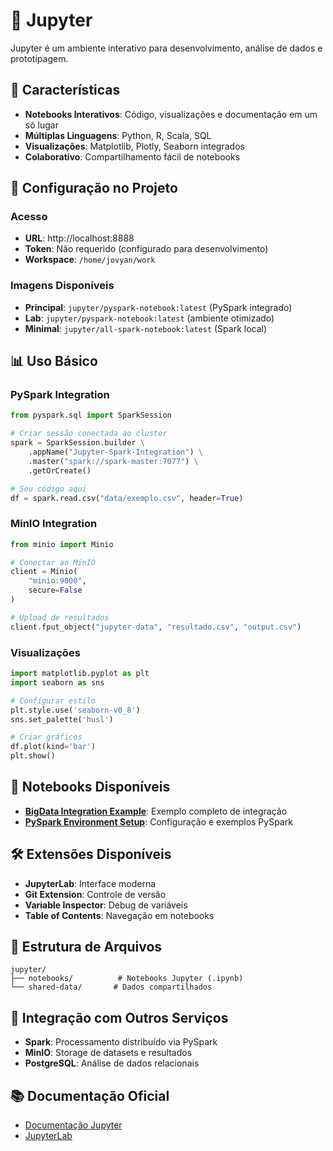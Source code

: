 # 📓 Jupyter

Jupyter é um ambiente interativo para desenvolvimento, análise de dados e prototipagem.

## 🚀 Características

- **Notebooks Interativos**: Código, visualizações e documentação em um só lugar
- **Múltiplas Linguagens**: Python, R, Scala, SQL
- **Visualizações**: Matplotlib, Plotly, Seaborn integrados
- **Colaborativo**: Compartilhamento fácil de notebooks

## 🔧 Configuração no Projeto

### Acesso
- **URL**: http://localhost:8888
- **Token**: Não requerido (configurado para desenvolvimento)
- **Workspace**: `/home/jovyan/work`

### Imagens Disponíveis
- **Principal**: `jupyter/pyspark-notebook:latest` (PySpark integrado)
- **Lab**: `jupyter/pyspark-notebook:latest` (ambiente otimizado)
- **Minimal**: `jupyter/all-spark-notebook:latest` (Spark local)

## 📊 Uso Básico

### PySpark Integration
```python
from pyspark.sql import SparkSession

# Criar sessão conectada ao cluster
spark = SparkSession.builder \
    .appName("Jupyter-Spark-Integration") \
    .master("spark://spark-master:7077") \
    .getOrCreate()

# Seu código aqui
df = spark.read.csv("data/exemplo.csv", header=True)
```

### MinIO Integration
```python
from minio import Minio

# Conectar ao MinIO
client = Minio(
    "minio:9000",
    secure=False
)

# Upload de resultados
client.fput_object("jupyter-data", "resultado.csv", "output.csv")
```

### Visualizações
```python
import matplotlib.pyplot as plt
import seaborn as sns

# Configurar estilo
plt.style.use('seaborn-v0_8')
sns.set_palette('husl')

# Criar gráficos
df.plot(kind='bar')
plt.show()
```

## 🔗 Notebooks Disponíveis

- **[BigData Integration Example](../../jupyter/notebooks/BigData_Integration_Example.ipynb)**: Exemplo completo de integração
- **[PySpark Environment Setup](../../jupyter/notebooks/pyspark_environment_setup.ipynb)**: Configuração e exemplos PySpark

## 🛠️ Extensões Disponíveis

- **JupyterLab**: Interface moderna
- **Git Extension**: Controle de versão
- **Variable Inspector**: Debug de variáveis
- **Table of Contents**: Navegação em notebooks

## 📁 Estrutura de Arquivos

```
jupyter/
├── notebooks/          # Notebooks Jupyter (.ipynb)
└── shared-data/       # Dados compartilhados
```

## 🔗 Integração com Outros Serviços

- **Spark**: Processamento distribuído via PySpark
- **MinIO**: Storage de datasets e resultados
- **PostgreSQL**: Análise de dados relacionais

## 📚 Documentação Oficial

- [Documentação Jupyter](https://jupyter.org/documentation)
- [JupyterLab](https://jupyterlab.readthedocs.io/)
